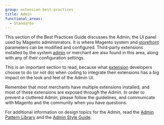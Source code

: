 ```yaml
---
group: extension-best-practices
title: Admin
functional_areas:
  - Standards
---
```


This section of the Best Practices Guide discusses the Admin, the UI panel used by Magento administrators. It is where Magento system and [storefront](https://glossary.magento.com/storefront) parameters can be modified and configured. Third-party extensions installed by the system [admin](https://glossary.magento.com/admin) or merchant are also found in this area, along with any of their configuration settings.

This is an important section to read, because what [extension](https://glossary.magento.com/extension) developers choose to do (or not do) when coding to integrate their extensions has a big impact on the look and feel of the Admin UI.

<InlineAlert variant="info" slots="text"/>

Remember that most merchants have multiple extensions installed, and most of these extensions are exposed through the Admin. In order to prevent a cluttered Admin, please follow the guidelines, and communicate with Magento and the community when you have questions.

For additional information on design topics for the Admin, read the [Admin Pattern Library](https://devdocs.magento.com/guides/v2.4/pattern-library/bk-pattern.html) and the [Admin Style Guide](https://devdocs.magento.com/guides/v2.4/design-styleguide/bk-styleguide.html).
